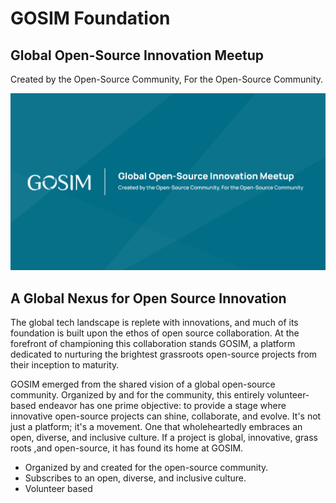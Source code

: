 # GOSIM Foundation

## Global Open-Source Innovation Meetup

Created by the Open-Source Community, For the Open-Source Community.

<img src="images/gosim-banner.webp" alt="GOSIM Banner" />

## A Global Nexus for Open Source Innovation

The global tech landscape is replete with innovations, and much of its foundation is built upon the ethos of open source collaboration. At the forefront of championing this collaboration stands GOSIM, a platform dedicated to nurturing the brightest grassroots open-source projects from their inception to maturity.

GOSIM emerged from the shared vision of a global open-source community. Organized by and for the community, this entirely volunteer-based endeavor has one prime objective: to provide a stage where innovative open-source projects can shine, collaborate, and evolve. It's not just a platform; it's a movement. One that wholeheartedly embraces an open, diverse, and inclusive culture. If a project is global, innovative, grass roots ,and open-source, it has found its home at GOSIM.

* Organized by and created for the open-source community.
* Subscribes to an open, diverse, and inclusive culture.
* Volunteer based

